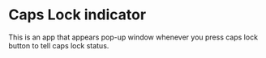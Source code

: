 # Caps Lock indicator 
This is an app that appears pop-up window whenever you press caps lock button to tell caps lock status.




